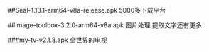 ##Seal-1.13.1-arm64-v8a-release.apk 5000多下载平台

##image-toolbox-3.2.0-arm64-v8a.apk 图片处理 提取文字还有更多

###my-tv-v2.1.8.apk 全世界的电视

<!-- Failed to upload "新建 ZIP 压缩文件.zip" -->